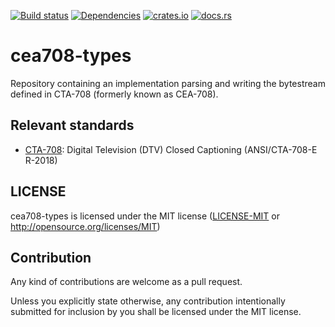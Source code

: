 [![Build status](https://github.com/ystreet/cea708-types/workflows/Build/badge.svg?branch=main)](https://github.com/ystreet/cea708-types/actions)
[![Dependencies](https://deps.rs/repo/github/ystreet/cea708-types/status.svg)](https://deps.rs/repo/github/ystreet/cea708-types)
[![crates.io](https://img.shields.io/crates/v/cea708-types.svg)](https://crates.io/crates/cea708-types)
[![docs.rs](https://docs.rs/cea708-types/badge.svg)](https://docs.rs/cea708-types)

# cea708-types

Repository containing an implementation parsing and writing the bytestream
defined in CTA-708 (formerly known as CEA-708).

## Relevant standards

 - [CTA-708](https://shop.cta.tech/products/digital-television-dtv-closed-captioning):
   Digital Television (DTV) Closed Captioning (ANSI/CTA-708-E R-2018)

## LICENSE

cea708-types is licensed under the MIT license ([LICENSE-MIT](LICENSE-MIT) or http://opensource.org/licenses/MIT)

## Contribution

Any kind of contributions are welcome as a pull request.

Unless you explicitly state otherwise, any contribution intentionally submitted
for inclusion by you shall be licensed under the MIT license.
